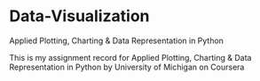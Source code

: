 # Data-Visualization


Applied Plotting, Charting &amp; Data Representation in Python

This is my assignment record for Applied Plotting, Charting &amp; Data Representation in Python by University of Michigan on Coursera
